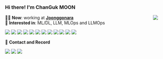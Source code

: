   ### Hi there! I'm ChanGuk MOON
<div align="left">
  <img align="right" src="https://github-readme-stats.vercel.app/api?username=nonegom&show_icons=true&hide=stars&theme=radical&&layout=compact&langs_count=10"/>
  
  🙋‍♂️ **Now**: working at **<a href="https://web.joongna.com/?srsltid=AfmBOorkgADCNv3dnNXs34wRiyeC9k1VR1nlNjVMxq2AMsyuRgrhuVK3">Joonggonara**</a>  
  🧐 **Interested in**: ML/DL, LLM, MLOps and LLMOps
  
  <a href="https://www.python.org"><img src="https://img.shields.io/badge/Python-3670A0?style=flat&logo=python&logoColor=white"/></a>
  <a><img src="https://img.shields.io/badge/AWS-232F3E?style=flat&logo=amazonwebservices&logoColor=white"/></a>
  <a><img src="https://img.shields.io/badge/OpenSearch-005EB8?style=flat&logo=opensearch&logoColor=white"/></a>
  <a><img src="https://img.shields.io/badge/FastAPI-005571?style=flat&logo=fastapi&logoColor=white"/></a>
  <a><img src="https://img.shields.io/badge/LangChain-1C3C3C?style=flat&logo=langchain&logoColor=white"/></a>
  <a><img src="https://img.shields.io/badge/Docker-2496ED?style=flat&logo=docker&logoColor=white"/></a>
  <a><img src="https://img.shields.io/badge/MLflow-0194E2?style=flat&logo=mlflow&logoColor=white"/></a>
  <a><img src="https://img.shields.io/badge/-Databricks-FF3621?style=flat&logo=databricks&logoColor=white"/></a>
  <a><img src="https://img.shields.io/badge/-Streamlit-FF4B4B?style=flat&logo=streamlit&logoColor=white"/></a>
  <a><img src="https://img.shields.io/badge/-Git-F05032?&logo=git&logoColor=white"/></a>
  <a href="https://pytorch.org/"><img src="https://img.shields.io/badge/PyTorch-%23EE4C2C.svg?&logo=PyTorch&logoColor=white"/></a>
  <a><img src="https://img.shields.io/badge/-HuggingFace-FFA500?&logo=HuggingFace&logoColor=white"/></a>

  🧾 **Contact and Record**
  
  <a href="https://kr.linkedin.com/in/changuk-moon-134990242"><img src="http://img.shields.io/badge/-LinkedIn-0072b1?style=flat&logo=linkedin"/></a>
  <a href="mailto:fksl9959@naver.com"><img src="https://img.shields.io/badge/Email-3DDC84?&logo=Gmail&logoColor=white"/></a> 
  <a href="https://cold-soup.tistory.com"><img src="https://img.shields.io/badge/Tstory-FF8400?&logo=Blogger&logoColor=white"/></a>
  <br>
</div>
